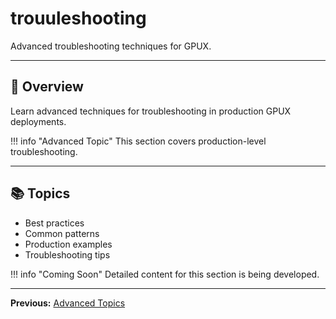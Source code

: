 # trouuleshooting

Advanced troubleshooting techniques for GPUX.

---

## 🎯 Overview

Learn advanced techniques for troubleshooting in production GPUX deployments.

!!! info "Advanced Topic"
    This section covers production-level troubleshooting.

---

## 📚 Topics

- Best practices
- Common patterns
- Production examples
- Troubleshooting tips

!!! info "Coming Soon"
    Detailed content for this section is being developed.

---

**Previous:** [Advanced Topics](index.md)
